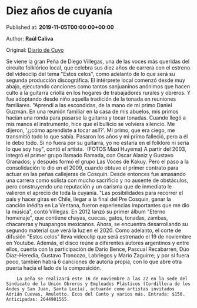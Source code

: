 
# Diez años de cuyanía

Published at: **2019-11-05T00:00:00+00:00**

Author: **Raúl Caliva**

Original: [Diario de Cuyo](https://www.diariodecuyo.com.ar/espectaculos/Diez-anos-de-cuyania-20191104-0108.html)

Se viene la gran Peña de Diego Villegas, una de las voces más queridas del circuito folklórico local, que celebra sus diez años de carrera con el estreno del videoclip del tema "Estos celos", como adelanto de lo que será su segunda producción discográfica. El intérprete local comenzó desde muy abajo, ejecutando canciones como tantos sanjuaninos anónimos que hacen culto a la guitarra criolla en los hogares de trabajadores rurales y obreros. Y fue adoptando desde niño aquella tradición de la tonada en reuniones familiares. "Aprendí a las escondidas, de la mano de mi primo Daniel Guzmán. En una reunión familiar en la casa de mis abuelos, mis primos hacían una ronda para pasarse la guitarra y tocar tonadas. Cuando llegó a mis manos el instrumento, hice que el bullicio se volviera silencio. Me dijeron, '¿¡cómo aprendiste a tocar así!?'. Mi primo, que era ciego, me transmitió todo lo que sabía. Pasaron los años y mi primo falleció, pero a él le debo todo. Si no fuera por su guitarra, yo no estaría en el folklore ni sería lo que soy hoy", contó el artista.
 (FOTOS Maxi Huyema)
A partir del 2003, integró el primer grupo llamado Ramada, con Oscar Alaniz y Gustavo Granados; y después formó el grupo Las Voces de Kakuy. Pero el paso a la consolidación lo dio en el 2009, cuando obtuvo el primer contrato para actuar en las peñas callejeras de Cosquín. Desde entonces fue amasando una carrera como solista con mucho sacrificio y no ausente de obstáculos, pero construyendo una reputación y un carisma que de inmediato le valieron el aprecio de toda la cuyanía. "Las posibilidades para recorrer el país y hacer giras en Chile, llegar a la final del Pre Cosquín, ganar la canción inédita en La Ventana, fueron experiencias importantes que me dio la música", contó Villegas. En 2012 lanzó su primer álbum "Eterno homenaje", que contiene chayas, cuecas, gatos, tonadas, zambas, chacareras y huapangos mexicanos. Ahora, se encuentra desarrollando su segundo material que verá la luz en el 2020. Como adelanto, el corte de difusión "Estos celos" lleva videoclip que será estrenado el 19 de noviembre en Youtube. Además, el disco reúne a diferentes autores argentinos y entre ellos, cuenta con la participación de Darío Bence, Pascual Recabarren, Dúo Díaz-Heredia, Gustavo Troncozo, Labriegos y Mario Zaguirre; y por si fuera poco, también habrá 6 canciones de autoría propia, con lo que abre otra puerta hacia el lado de la composición. 

        La peña se realizará este 16 de noviembre a las 22 en la sede del Sindicato de la Unión Obreros y Empleados Plásticos (Cordillera de los Andes y San Juan, Santa Lucía), actuarán como artistas invitados Adrián Cuevas, Amuletto, Ecos del Canto y varios más. Entrada: $150. Anticipadas: 2644981565.
      
